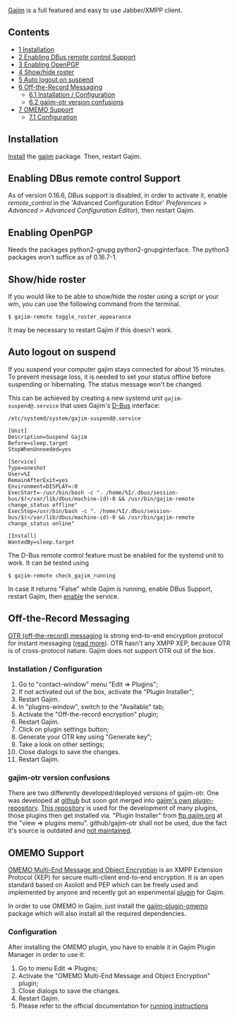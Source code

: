 [Gajim](https://gajim.org/index.php?lang=en) is a full featured and easy to use Jabber/XMPP client.

## Contents

*   [1 Installation](#Installation)
*   [2 Enabling DBus remote control Support](#Enabling_DBus_remote_control_Support)
*   [3 Enabling OpenPGP](#Enabling_OpenPGP)
*   [4 Show/hide roster](#Show.2Fhide_roster)
*   [5 Auto logout on suspend](#Auto_logout_on_suspend)
*   [6 Off-the-Record Messaging](#Off-the-Record_Messaging)
    *   [6.1 Installation / Configuration](#Installation_.2F_Configuration)
    *   [6.2 gajim-otr version confusions](#gajim-otr_version_confusions)
*   [7 OMEMO Support](#OMEMO_Support)
    *   [7.1 Configuration](#Configuration)

## Installation

[Install](/index.php/Install "Install") the [gajim](https://www.archlinux.org/packages/?name=gajim) package. Then, restart Gajim.

## Enabling DBus remote control Support

As of version 0.16.6, DBus support is disabled, in order to activate it, enable *remote_control* in the 'Advanced Configuration Editor' *Preferences > Advanced > Advanced Configuration Editor*), then restart Gajim.

## Enabling OpenPGP

Needs the packages python2-gnupg python2-gnupginterface. The python3 packages won’t suffice as of 0.16.7-1.

## Show/hide roster

If you would like to be able to show/hide the roster using a script or your wm, you can use the following command from the terminal.

```
$ gajim-remote toggle_roster_appearance

```

It may be necessary to restart Gajim if this doesn't work.

## Auto logout on suspend

If you suspend your computer gajim stays connected for about 15 minutes. To prevent message loss, it is needed to set your status offline before suspending or hibernating. The status message won't be changed.

This can be achieved by creating a new systemd unit `gajim-suspend@.service` that uses Gajim's [D-Bus](/index.php/D-Bus "D-Bus") interface:

 `/etc/systemd/system/gajim-suspend@.service` 
```
[Unit]
Description=Suspend Gajim
Before=sleep.target
StopWhenUnneeded=yes

[Service]
Type=oneshot
User=%I
RemainAfterExit=yes
Environment=DISPLAY=:0
ExecStart=-/usr/bin/bash -c ". /home/%I/.dbus/session-bus/$(</var/lib/dbus/machine-id)-0 && /usr/bin/gajim-remote change_status offline"
ExecStop=/usr/bin/bash -c ". /home/%I/.dbus/session-bus/$(</var/lib/dbus/machine-id)-0 && /usr/bin/gajim-remote change_status online"

[Install]
WantedBy=sleep.target
```

The D-Bus remote control feature must be enabled for the systemd unit to work. It can be tested using

```
$ gajim-remote check_gajim_running

```

In case it returns "False" while Gajim is running, enable DBus Support, restart Gajim, then [enable](/index.php/Enable "Enable") the service.

## Off-the-Record Messaging

[OTR (off-the-record) messaging](https://en.wikipedia.org/wiki/Off-the-Record_Messaging "wikipedia:Off-the-Record Messaging") is strong end-to-end encryption protocol for instant messaging ([read more](https://www.cypherpunks.ca/otr/)). OTR hasn't any XMPP XEP, because OTR is of cross-protocol nature. Gajim does not support OTR out of the box.

### Installation / Configuration

1.  Go to "contact-window" menu "Edit => Plugins";
2.  If not activated out of the box, activate the "Plugin Installer";
3.  Restart Gajim.
4.  In "plugins-window", switch to the "Available" tab;
5.  Activate the "Off-the-record encryption" plugin;
6.  Restart Gajim.
7.  Click on plugin settings button;
8.  Generate your OTR key using "Generate key";
9.  Take a look on other settings;
10.  Close dialogs to save the changes.
11.  Restart Gajim.

### gajim-otr version confusions

There are two differently developed/deployed versions of gajim-otr. One was developed at [github](https://github.com/python-otr/gajim-otr) but soon got merged into [gajim's own plugin-repository](https://dev.gajim.org/gajim/gajim-plugins/commits/master/gotr). [This repository](https://dev.gajim.org/gajim/gajim-plugins/wikis/home) is used for the development of many plugins, those plugins then get installed via. "Plugin Installer" from [ftp.gajim.org](ftp://ftp.gajim.org/) at the "view => plugins menu". github/gajim-otr shall not be used, due the fact it's source is outdated and [not maintained](https://github.com/python-otr/gajim-otr/wiki).

## OMEMO Support

[OMEMO Multi-End Message and Object Encryption](https://conversations.im/omemo/) is an XMPP Extension Protocol (XEP) for secure multi-client end-to-end encryption. It is an open standard based on Axolotl and PEP which can be freely used and implemented by anyone and recently got an experimental [plugin](https://github.com/kalkin/gajim-omemo) for Gajim.

In order to use OMEMO in Gajim, just install the [gajim-plugin-omemo](https://aur.archlinux.org/packages/gajim-plugin-omemo/) package which will also install all the required dependencies.

### Configuration

After installing the OMEMO plugin, you have to enable it in Gajim Plugin Manager in order to use it:

1.  Go to menu Edit => Plugins;
2.  Activate the "OMEMO Multi-End Message and Object Encryption" plugin;
3.  Close dialogs to save the changes.
4.  Restart Gajim.
5.  Please refer to the official documentation for [running instructions](https://dev.gajim.org/gajim/gajim-plugins/wikis/OmemoGajimPlugin#running)